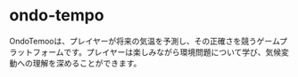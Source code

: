 # ondo-tempo
OndoTemooは、プレイヤーが将来の気温を予測し、その正確さを競うゲームプラットフォームです。プレイヤーは楽しみながら環境問題について学び、気候変動への理解を深めることができます。
